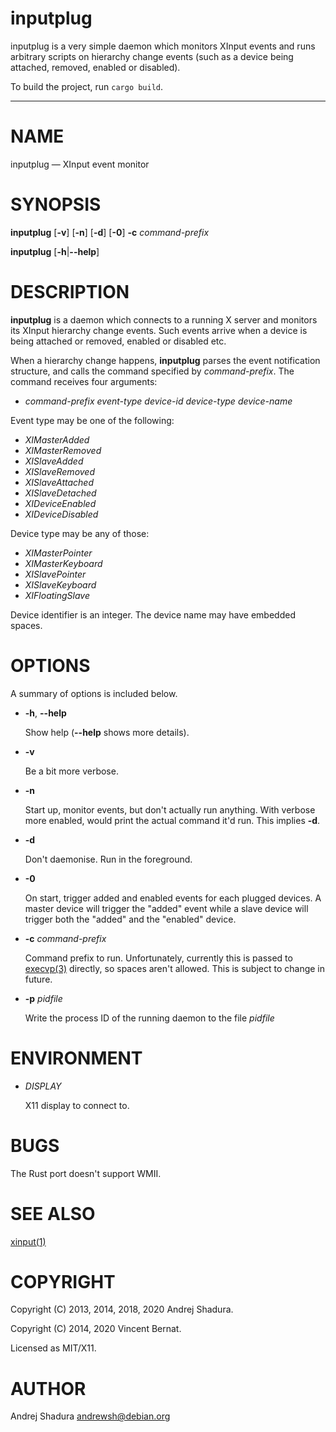 inputplug
=========

inputplug is a very simple daemon which monitors XInput events and runs
arbitrary scripts on hierarchy change events (such as a device being
attached, removed, enabled or disabled).

To build the project, run `cargo build`.

* * *

# NAME

inputplug — XInput event monitor

# SYNOPSIS

**inputplug** \[**-v**\] \[**-n**\] \[**-d**\] \[**-0**\] **-c** _command-prefix_

**inputplug** \[**-h**|**--help**\]

# DESCRIPTION

**inputplug** is a daemon which connects to a running X server
and monitors its XInput hierarchy change events. Such events arrive
when a device is being attached or removed, enabled or disabled etc.

When a hierarchy change happens, **inputplug** parses the event notification
structure, and calls the command specified by _command-prefix_. The command
receives four arguments:

* _command-prefix_ _event-type_ _device-id_ _device-type_ _device-name_

Event type may be one of the following:

* _XIMasterAdded_
* _XIMasterRemoved_
* _XISlaveAdded_
* _XISlaveRemoved_
* _XISlaveAttached_
* _XISlaveDetached_
* _XIDeviceEnabled_
* _XIDeviceDisabled_

Device type may be any of those:

* _XIMasterPointer_
* _XIMasterKeyboard_
* _XISlavePointer_
* _XISlaveKeyboard_
* _XIFloatingSlave_

Device identifier is an integer. The device name may have embedded spaces.

# OPTIONS

A summary of options is included below.

* **-h**, **--help**

    Show help (**--help** shows more details).

* **-v**

    Be a bit more verbose.

* **-n**

    Start up, monitor events, but don't actually run anything.
    With verbose more enabled, would print the actual command it'd
    run. This implies **-d**.

* **-d**

    Don't daemonise. Run in the foreground.

* **-0**

    On start, trigger added and enabled events for each plugged devices. A
    master device will trigger the "added" event while a slave device will
    trigger both the "added" and the "enabled" device.

* **-c** _command-prefix_

    Command prefix to run. Unfortunately, currently this is passed to
    [execvp(3)](http://manpages.debian.org/cgi-bin/man.cgi?query=execvp) directly, so spaces aren't allowed. This is subject to
    change in future.

* **-p** _pidfile_

    Write the process ID of the running daemon to the file _pidfile_

# ENVIRONMENT

* _DISPLAY_

    X11 display to connect to.

# BUGS

The Rust port doesn't support WMII.

# SEE ALSO

[xinput(1)](http://manpages.debian.org/cgi-bin/man.cgi?query=xinput)

# COPYRIGHT

Copyright (C) 2013, 2014, 2018, 2020 Andrej Shadura.

Copyright (C) 2014, 2020 Vincent Bernat.

Licensed as MIT/X11.

# AUTHOR

Andrej Shadura <andrewsh@debian.org>
